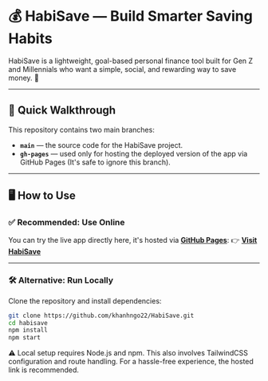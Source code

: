 # 💰 HabiSave — Build Smarter Saving Habits

HabiSave is a lightweight, goal-based personal finance tool built for Gen Z and Millennials who want a simple, social, and rewarding way to save money. 🎯

---

## 🚀 Quick Walkthrough

This repository contains two main branches:

- **`main`** — the source code for the HabiSave project.
- **`gh-pages`** — used only for hosting the deployed version of the app via GitHub Pages (It's safe to ignore this branch).

---

## 🖥️ How to Use

### ✅ Recommended: Use Online

You can try the live app directly here, it's hosted via [**GitHub Pages**](https://docs.github.com/en/pages/getting-started-with-github-pages/what-is-github-pages):
👉 [**Visit HabiSave**](https://khanhngo22.github.io/HabiSave/)

---

### 🛠️ Alternative: Run Locally

Clone the repository and install dependencies:

```bash
git clone https://github.com/khanhngo22/HabiSave.git
cd habisave
npm install
npm start
```
⚠️ Local setup requires Node.js and npm. This also involves TailwindCSS configuration and route handling. For a hassle-free experience, the hosted link is recommended.
